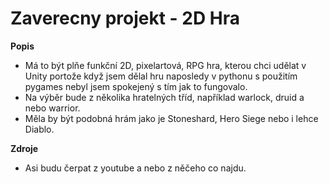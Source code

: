 # Zaverecny projekt - 2D Hra  

**Popis**
- Má to být plňe funkční 2D, pixelartová, RPG hra, kterou chci udělat v Unity portože když jsem dělal hru naposledy v pythonu s použitím pygames nebyl jsem spokejený s tím jak to fungovalo.
- Na výběr bude z několika hratelných tříd, například warlock, druid a nebo warrior.
- Měla by být podobná hrám jako je Stoneshard, Hero Siege nebo i lehce Diablo.

**Zdroje**
- Asi budu čerpat z youtube a nebo z něčeho co najdu.
